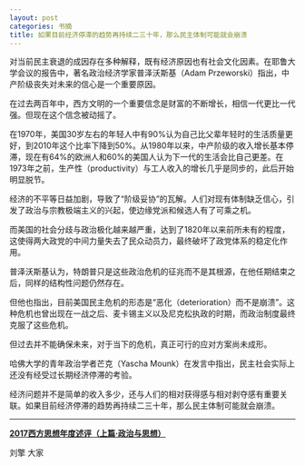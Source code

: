 ```yaml
---
layout: post
categories: 书摘
title: 如果目前经济停滞的趋势再持续二三十年，那么民主体制可能就会崩溃
---
```


对当前民主衰退的成因存在多种解释，既有经济原因也有社会文化因素。在耶鲁大学会议的报告中，著名政治经济学家普泽沃斯基（Adam Przeworski）指出，中产阶级丧失对未来的信心是一个重要原因。

在过去两百年中，西方文明的一个重要信念是财富的不断增长，相信一代更比一代强。但现在这个信念被动摇了。

在1970年，美国30岁左右的年轻人中有90%认为自己比父辈年轻时的生活质量更好，到2010年这个比率下降到50%。从1980年以来，中产阶级的收入增长基本停滞，现在有64%的欧洲人和60%的美国人认为下一代的生活会比自己更差。在1973年之前，生产性（productivity）与工人收入的增长几乎是同步的，此后开始明显脱节。

经济的不平等日益加剧，导致了“阶级妥协”的瓦解。人们对现有体制缺乏信心，引发了政治与宗教极端主义的兴起，使边缘党派和候选人有了可乘之机。

而美国的社会分歧与政治极化越来越严重，达到了1820年以来前所未有的程度，这使得两大政党的中间力量失去了民众动员力，最终破坏了政党体系的稳定化作用。

普泽沃斯基认为，特朗普只是这些政治危机的征兆而不是其根源，在他任期结束之后，同样的结构性问题仍然存在。

但他也指出，目前美国民主危机的形态是“恶化（deterioration）而不是崩溃”。这种危机也曾出现在一战之后、麦卡锡主义以及尼克松执政的时期，而政治制度最终克服了这些危机。

但过去并不能确保未来，对于当下的危机，真正可行的应对方案尚未成形。

哈佛大学的青年政治学者芒克（Yascha Mounk）在发言中指出，民主社会实际上还没有经受过长期经济停滞的考验。

经济问题并不是简单的收入多少，还与人们的相对获得感与相对剥夺感有重要关联。如果目前经济停滞的趋势再持续二三十年，那么民主体制可能就会崩溃。

---

**[2017西方思想年度述评（上篇·政治与思想）](https://mp.weixin.qq.com/s/FAz7aTrsvg6Tpn_8r-ZJgw)**

刘擎 大家